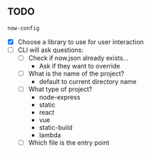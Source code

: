 ## TODO

```sh
now-config
```

* [X] Choose a library to use for user interaction
* [ ] CLI will ask questions:
  * [ ] Check if now.json already exists...
    * Ask if they want to override
  * [ ] What is the name of the project?
    * default to current directory name
  * [ ] What type of project?
    * node-express
    * static
    * react
    * vue
    * static-build
    * lambda
  * [ ] Which file is the entry point